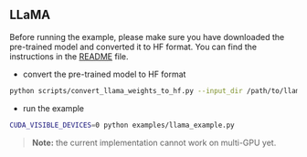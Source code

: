 


## LLaMA

Before running the example, please make sure you have downloaded the pre-trained model and 
converted it to HF format. You can find the instructions in the [README](../README.md) file.

- convert the pre-trained model to HF format

```bash
python scripts/convert_llama_weights_to_hf.py --input_dir /path/to/llama/ --model_size 7B --output_dir llama_7B
```

- run the example 

```bash
CUDA_VISIBLE_DEVICES=0 python examples/llama_example.py
```

> **Note:** the current implementation cannot work on multi-GPU yet.